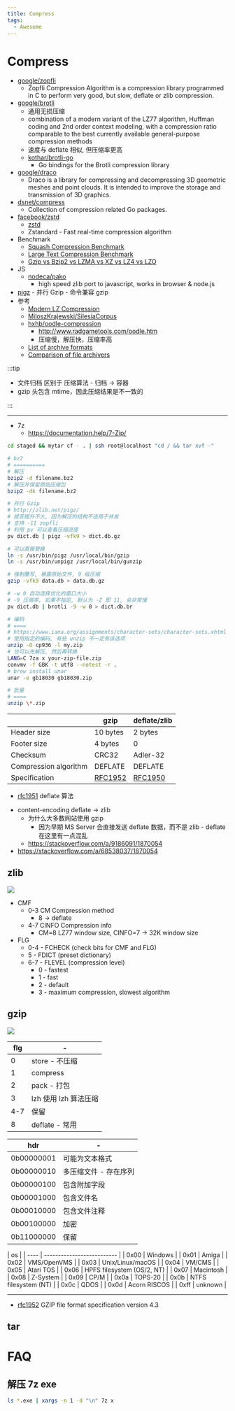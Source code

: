 ```yaml
---
title: Compress
tags:
  - Awesome
---
```


# Compress

- [google/zopfli](https://github.com/google/zopfli)
  - Zopfli Compression Algorithm is a compression library programmed in C to perform very good, but slow, deflate or zlib compression.
- [google/brotli](https://github.com/google/brotli)
  - 通用无损压缩
  - combination of a modern variant of the LZ77 algorithm, Huffman coding and 2nd order context modeling, with a compression ratio comparable to the best currently available general-purpose compression methods
  - 速度与 deflate 相似, 但压缩率更高
  - [kothar/brotli-go](https://github.com/kothar/brotli-go)
    - Go bindings for the Brotli compression library
- [google/draco](https://github.com/google/draco)
  - Draco is a library for compressing and decompressing 3D geometric meshes and point clouds. It is intended to improve the storage and transmission of 3D graphics.
- [dsnet/compress](https://github.com/dsnet/compress)
  - Collection of compression related Go packages.
- [facebook/zstd](https://github.com/facebook/zstd)
  - [zstd](http://facebook.github.io/zstd/)
  - Zstandard - Fast real-time compression algorithm
- Benchmark
  - [Squash Compression Benchmark](https://quixdb.github.io/squash-benchmark/)
  - [Large Text Compression Benchmark](http://mattmahoney.net/dc/text.html)
  - [Gzip vs Bzip2 vs LZMA vs XZ vs LZ4 vs LZO](https://catchchallenger.first-world.info/wiki/Quick_Benchmark:_Gzip_vs_Bzip2_vs_LZMA_vs_XZ_vs_LZ4_vs_LZO)
- JS
  - [nodeca/pako](https://github.com/nodeca/pako)
    - high speed zlib port to javascript, works in browser & node.js
- [pigz](https://zlib.net/pigz/) - 并行 Gzip - 命令兼容 gzip
- 参考
  - [Modern LZ Compression](https://glinscott.github.io/lz/index.html)
  - [MiloszKrajewski/SilesiaCorpus](https://github.com/MiloszKrajewski/SilesiaCorpus)
  - [hxhb/oodle-compression](https://github.com/hxhb/oodle-compression)
    - http://www.radgametools.com/oodle.htm
    - 压缩慢，解压快，压缩率高
  - [List of archive formats](https://en.wikipedia.org/wiki/List_of_archive_formats)
  - [Comparison of file archivers](https://en.wikipedia.org/wiki/Comparison_of_file_archivers)

:::tip

- 文件归档 区别于 压缩算法 - 归档 -> 容器
- gzip 头包含 mtime，因此压缩结果是不一致的

:::

---

- 7z
  - https://documentation.help/7-Zip/

```bash
cd staged && mytar cf - . | ssh root@localhost "cd / && tar xvf -"

# bz2
# ==========
# 解压
bzip2 -d filename.bz2
# 解压并保留原始压缩包
bzip2 -dk filename.bz2

# 并行 Gzip
# http://zlib.net/pigz/
# 提亚提升不大, 因为解压的结构不适用于并发
# 支持 -11 zopfli
# 利用 pv 可以查看压缩进度
pv dict.db | pigz -vfk9 > dict.db.gz

# 可以直接替换
ln -s /usr/bin/pigz /usr/local/bin/gzip
ln -s /usr/bin/unpigz /usr/local/bin/gunzip

# 强制覆写, 暴露原始文件, 9 级压缩
gzip -vfk9 data.db > data.db.gz

# -w 0 自动选择优化的窗口大小
# -9 压缩率, 如果不指定, 默认为 -Z 即 11, 会非常慢
pv dict.db | brotli -9 -w 0 > dict.db.br

# 编码
# ====
# https://www.iana.org/assignments/character-sets/character-sets.xhtml
# 使用指定的编码, 有些 unzip 不一定有该选项
unzip -O cp936 -l my.zip
# 也可以先解压, 然后再转换
LANG=C 7za x your-zip-file.zip
convmv -f GBK -t utf8 --notest -r .
# brew install unar
unar -e gb18030 gb18030.zip

# 批量
# ====
unzip \*.zip
```

|                       | gzip      | deflate/zlib |
| --------------------- | --------- | ------------ |
| Header size           | 10 bytes  | 2 bytes      |
| Footer size           | 4 bytes   | 0            |
| Checksum              | CRC32     | Adler-32     |
| Compression algorithm | DEFLATE   | DEFLATE      |
| Specification         | [RFC1952] | [RFC1950]    |

- [rfc1951] deflate 算法

[rfc1950]: https://datatracker.ietf.org/doc/html/rfc1950
[rfc1951]: https://datatracker.ietf.org/doc/html/rfc1951
[rfc1952]: https://datatracker.ietf.org/doc/html/rfc1952

- content-encoding deflate -> zlib
  - 为什么大多数网站使用 gzip
    - 因为早期 MS Server 会直接发送 deflate 数据，而不是 zlib - deflate 在这里有一点混乱
  - https://stackoverflow.com/a/9186091/1870054
- https://stackoverflow.com/a/68538037/1870054

## zlib

![](https://kroki.io/bytefield/svg/eNptkcFuwjAMhu97Csu7gLROBQpsvbGWTkjsMu2GOKTUgWoprZJUgBDvPhdYSzcOnyI5X_7YSSchKazVBvx47aw10RaOvkyVAnwUrpTCxVP3odPSDqRUvms8Ke97Rbr9vrVi9561Ooj2nUKKO1mlLhQ1HnnxUI4r7yzCKldltnWUiEkZWKCLT9hj-syA8ZghM2LGzAvzykyYNyZgQmbKRLi8XA9xvifjFKQdzQP3Rk3Z2aWJ3YDnViUtds61gQ2JhLT5rbIJGHxECIujbwqetHe6eeoltMRo_v5PvDx2W-xY2lvAcBZ8zUI-4WfCbpa8mjIGTCVw0HNUbfMkdaB3qn-lirvmrUUBuMqzQpMxlEAirMB699zWJJxPPwd9_JvUtFbb1uZZ9wfuMrPJ)

<!--
(defattrs :bg-green {:fill "#a0ffa0"})
(defattrs :bg-yellow {:fill "#ffffa0"})
(defattrs :bg-pink {:fill "#ffb0a0"})
(defattrs :bg-cyan {:fill "#a0fafa"})
(defattrs :bg-purple {:fill "#e4b5f7"})

(def column-labels ["0","1","2","3","4","5","6","7","8","9","A","B","C","D","E","F"])
(def boxes-per-row 16)
(def box-width 40)
(draw-column-headers)
(draw-box "CMF" [{:span 1} :bg-green ] )
(draw-box "FLG" [{:span 1} :bg-yellow] )
(draw-box (text "DICTID" [:math] [:sub "if FLG.FDICT"]) [{:span 4} :bg-pink] )

(draw-gap "compressed data")

(draw-box "ADLER32" [{:span 4} :bg-yellow] )

(draw-bottom)
-->

- CMF
  - 0-3 CM Compression method
    - 8 -> deflate
  - 4-7 CINFO Compression info
    - CM=8 LZ77 window size, CINFO=7 -> 32K window size
- FLG
  - 0-4 - FCHECK (check bits for CMF and FLG)
  - 5 - FDICT (preset dictionary)
  - 6-7 - FLEVEL (compression level)
    - 0 - fastest
    - 1 - fast
    - 2 - default
    - 3 - maximum compression, slowest algorithm

## gzip

![](https://kroki.io/bytefield/svg/eNp9kktvgzAMgO_7FVF2aaUhhZY-xm3d2vu0Y9VDAAfQQkBJqtJV_Pe5j_Eq3eETkfXFxnZGEQhurTbED2In1gCKnHyRSknoM2dCcEar8dOoox1ByvzQeEIMe0WqvttWwIas8Mi7NbngA7n2upDQeOAFM7E4exeRhLncZ8qRPABpyJYy-kJdZIJMEQ-ZIXNkgSyRV-QNWSHvyAeyRjZ0dy1PgrwE4xSgHY0Nu_Mm7BzSyCbEY-eQ5gfn9gMJ8Ai0-YuiSVjpbpYrsj35psBWJ1Vr1jvSNqmQMa1Ft2pNuycmkb4Tz-PuaTbNwFieFY3sVfXUe3I5VH0gaW4eWm3ta_1J-01ft9jNN7JQWkIlKNT9jNtkh1-zD3AcKcgIl0FaeZrLMS9uiqF16VsQn4riGdDuHhgb32lhnmWg7EPz0guosFcizJW9Xmt7oQ6nk7tZD24QD8SkP_CPXevW5tn4FwytIU0=)

<!--
(defattrs :bg-green {:fill "#a0ffa0"})
(defattrs :bg-yellow {:fill "#ffffa0"})
(defattrs :bg-pink {:fill "#ffb0a0"})
(defattrs :bg-cyan {:fill "#a0fafa"})
(defattrs :bg-purple {:fill "#e4b5f7"})

(def column-labels ["0","1","2","3","4","5","6","7","8","9","A","B","C","D","E","F"])
(def boxes-per-row 16)
(def box-width 40)
(draw-column-headers)
(draw-box 0x1F8B [{:span 2} :bg-green ] )
(draw-box "flg" [{:span 1} :bg-yellow] )
(draw-box "hdr" [{:span 1} :bg-pink] )
(draw-box "timestamp" [{:span 4} :bg-cyan] )
(draw-box "xflg" [{:span 1} :bg-pink] )
(draw-box "os" [{:span 1} :bg-pink] )

(draw-box "SEQ" [{:span 2} :bg-purple] )
(draw-box (text "len" [:math] [:sub "field"])  [{:span 2}] )
(draw-gap "fields")

(draw-gap "file name")
(draw-box 0x00)
(draw-gap "file comment")
(draw-box 0x00)
(draw-box "enc")

(draw-gap "content")

(draw-box "crc32" [{:span 4} :bg-yellow] )
(draw-box "raw size" [{:span 4} :bg-yellow] )

(draw-bottom)
-->

| flg | -                     |
| --- | --------------------- |
| 0   | store - 不压缩        |
| 1   | compress              |
| 2   | pack - 打包           |
| 3   | lzh 使用 lzh 算法压缩 |
| 4-7 | 保留                  |
| 8   | deflate - 常用        |

| hdr        | -                     |
| ---------- | --------------------- |
| 0b00000001 | 可能为文本格式        |
| 0b00000010 | 多压缩文件 - 存在序列 |
| 0b00000100 | 包含附加字段          |
| 0b00001000 | 包含文件名            |
| 0b00010000 | 包含文件注释          |
| 0b00100000 | 加密                  |
| 0b11000000 | 保留                  |

| os   |
| ---- | -------------------------- |
| 0x00 | Windows                    |
| 0x01 | Amiga                      |
| 0x02 | VMS/OpenVMS                |
| 0x03 | Unix/Linux/macOS           |
| 0x04 | VM/CMS                     |
| 0x05 | Atari TOS                  |
| 0x06 | HPFS filesystem (OS/2, NT) |
| 0x07 | Macintosh                  |
| 0x08 | Z-System                   |
| 0x09 | CP/M                       |
| 0x0a | TOPS-20                    |
| 0x0b | NTFS filesystem (NT)       |
| 0x0c | QDOS                       |
| 0x0d | Acorn RISCOS               |
| 0xff | unknown                    |

---

- [rfc1952](https://datatracker.ietf.org/doc/html/rfc1952) GZIP file format specification version 4.3

## tar

# FAQ

## 解压 7z exe

```bash
ls *.exe | xargs -n 1 -d "\n" 7z x
```
